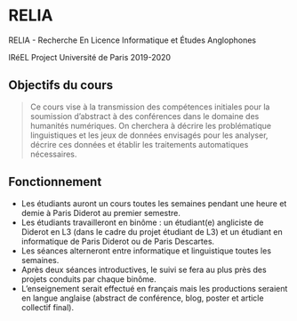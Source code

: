 # RELIA
RELIA - Recherche En Licence Informatique et Études Anglophones

IRéEL Project Université de Paris 2019-2020


## Objectifs du cours
> Ce cours vise à la transmission des compétences initiales pour la soumission d’abstract à des conférences dans le domaine des humanités numériques. On cherchera à décrire les problématique linguistiques et les jeux de données envisagés pour les analyser, décrire ces données et établir les traitements automatiques nécessaires.

## Fonctionnement
- Les étudiants auront un cours toutes les semaines pendant une heure et demie à Paris Diderot au premier semestre.
- Les étudiants travailleront en binôme : un étudiant(e) angliciste de Diderot en L3 (dans le cadre du projet étudiant de L3) et un étudiant en informatique de Paris Diderot ou de Paris Descartes.
- Les séances alterneront entre informatique et linguistique toutes les semaines.
- Après deux séances introductives, le suivi se fera au plus près des                                                                                           projets conduits par chaque binôme.
- L’enseignement serait effectué en français mais les productions seraient en langue anglaise (abstract de conférence, blog, poster et article collectif final).

